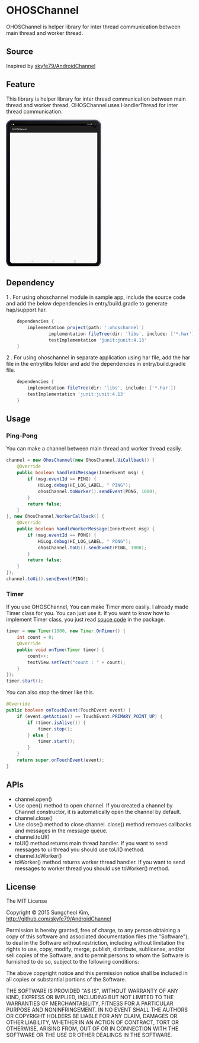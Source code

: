 # OHOSChannel

OHOSChannel is helper library for inter thread communication between main thread and worker thread. 

## Source
Inspired by [skyfe79/AndroidChannel](https://github.com/skyfe79/AndroidChannel)

## Feature
This library is helper library for inter thread communication between main thread and worker thread. 
OHOSChannel uses HandlerThread for inter thread communication.


<img src="screenshots/OHOSChannel.gif" width="256">


## Dependency
1 . For using ohoschannel module in sample app, include the source code and add the below dependencies in entry/build.gradle to generate hap/support.har.
```groovy
	dependencies {
		implementation project(path: ':ohoschannel')
                implementation fileTree(dir: 'libs', include: ['*.har'])
                testImplementation 'junit:junit:4.13'
	}
```
2 . For using ohoschannel in separate application using har file, add the har file in the entry/libs folder and add the dependencies in entry/build.gradle file.
```groovy
	dependencies {
		implementation fileTree(dir: 'libs', include: ['*.har'])
		testImplementation 'junit:junit:4.13'
	}
```

## Usage

### Ping-Pong 

You can make a channel between main thread and worker thread easily.
```java
channel = new OhosChannel(new OhosChannel.UiCallback() {
    @Override
    public boolean handleUiMessage(InnerEvent msg) {
        if (msg.eventId == PING) {
            HiLog.debug(HI_LOG_LABEL, " PING");
            ohosChannel.toWorker().sendEvent(PONG, 1000);
        }
        return false;
    }
}, new OhosChannel.WorkerCallback() {
    @Override
    public boolean handleWorkerMessage(InnerEvent msg) {
        if (msg.eventId == PONG) {
            HiLog.debug(HI_LOG_LABEL, " PONG");
            ohosChannel.toUi().sendEvent(PING, 1000);
        }
        return false;
    }
});
channel.toUi().sendEvent(PING);
```

### Timer

If you use OHOSChannel, You can make Timer more easily. I already made Timer class for you. You can just use it. If you want to know how to implement Timer class, you just read [souce code](ohoschannel/src/main/java/kr/pe/burt/ohos/lib/ohoschannel/Timer.java) in the package.

```java
timer = new Timer(1000, new Timer.OnTimer() {
    int count = 0;
    @Override
    public void onTime(Timer timer) {
        count++;
        textView.setText("count : " + count);
    }
});
timer.start();	
```

You can also stop the timer like this.
```java
@Override
public boolean onTouchEvent(TouchEvent event) {
    if (event.getAction() == TouchEvent.PRIMARY_POINT_UP) {
        if (timer.isAlive()) {
            timer.stop();
        } else {
            timer.start();
        }
    }
    return super.onTouchEvent(event);
}
```

## APIs

* channel.open()
 * Use open() method to open channel. If you created a channel by Channel constructor, it is automatically open the channel by default. 
* channel.close() 
 * Use close() method to close channel. close() method removes callbacks and messages in the message queue.
* channel.toUI() 
 * toUI() method returns main thread handler. If you want to send messages to ui thread you should use toUI() method.
* channel.toWorker()
 * toWorker() method returns worker thread handler. If you want to send messages to worker thread you should use toWorker() method.  
 
## License
The MIT License

Copyright © 2015 Sungcheol Kim, http://github.com/skyfe79/AndroidChannel

Permission is hereby granted, free of charge, to any person obtaining a copy
of this software and associated documentation files (the "Software"), to deal
in the Software without restriction, including without limitation the rights
to use, copy, modify, merge, publish, distribute, sublicense, and/or sell
copies of the Software, and to permit persons to whom the Software is
furnished to do so, subject to the following conditions:

The above copyright notice and this permission notice shall be included in
all copies or substantial portions of the Software.

THE SOFTWARE IS PROVIDED "AS IS", WITHOUT WARRANTY OF ANY KIND, EXPRESS OR
IMPLIED, INCLUDING BUT NOT LIMITED TO THE WARRANTIES OF MERCHANTABILITY,
FITNESS FOR A PARTICULAR PURPOSE AND NONINFRINGEMENT. IN NO EVENT SHALL THE
AUTHORS OR COPYRIGHT HOLDERS BE LIABLE FOR ANY CLAIM, DAMAGES OR OTHER
LIABILITY, WHETHER IN AN ACTION OF CONTRACT, TORT OR OTHERWISE, ARISING FROM,
OUT OF OR IN CONNECTION WITH THE SOFTWARE OR THE USE OR OTHER DEALINGS IN
THE SOFTWARE.
